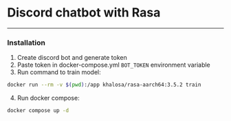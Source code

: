 # Discord chatbot with Rasa

----
### Installation

1. Create discord bot and generate token
2. Paste token in docker-compose.yml `BOT_TOKEN` environment variable
3. Run command to train model: 
```bash
docker run --rm -v $(pwd):/app khalosa/rasa-aarch64:3.5.2 train
```
4. Run docker compose:
```bash
docker compose up -d
```